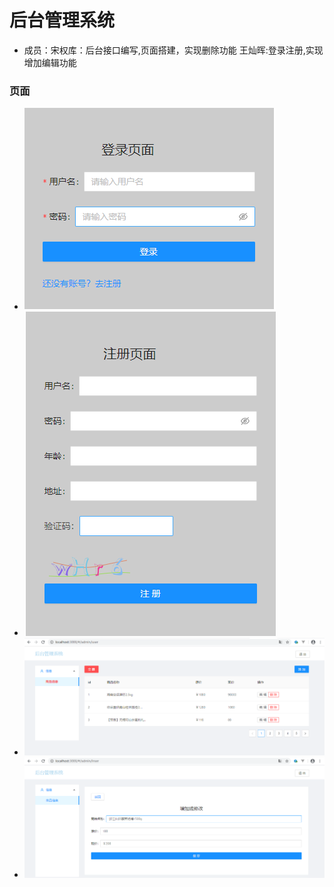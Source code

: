 # 后台管理系统
* 成员：宋权库：后台接口编写,页面搭建，实现删除功能
        王灿晖:登录注册,实现增加编辑功能

### 页面
   * ![avatar](./src/img/login.png)
   * ![avatar](./src/img/reg.png)
   * ![avatar](./src/img/admin.png)
   * ![avatar](./src/img/update.png)